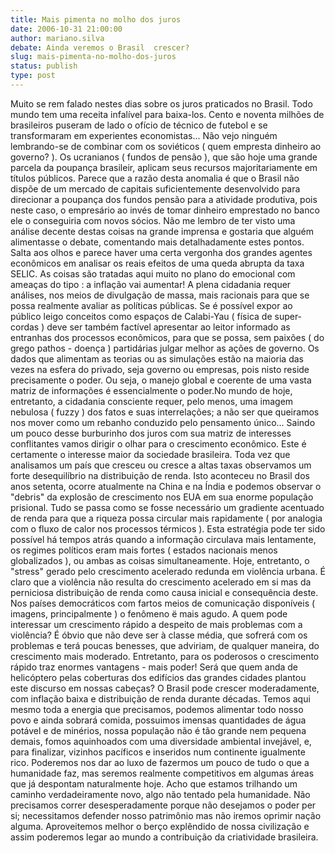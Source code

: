```yaml
---
title: Mais pimenta no molho dos juros
date: 2006-10-31 21:00:00
author: mariano.silva
debate: Ainda veremos o Brasil  crescer?
slug: mais-pimenta-no-molho-dos-juros
status: publish 
type: post
---
```


Muito se rem falado nestes dias sobre os juros praticados no Brasil. Todo mundo tem uma receita infalível para baixa-los. Cento e noventa milhões de brasileiros puseram de lado o ofício de técnico de futebol e se transformaram em experientes economistas... Não vejo ninguém lembrando-se de combinar com os soviéticos ( quem empresta dinheiro ao governo? ). Os ucranianos ( fundos de pensão ), que são hoje uma grande parcela da poupança brasileir, aplicam seus recursos majoritariamente em títulos públicos. Parece que a razão desta anomalia é que o Brasil não dispõe de um mercado de capitais suficientemente desenvolvido para direcionar a poupança dos fundos pensão para a atividade produtiva, pois neste caso, o empresário ao invés de tomar dinheiro emprestado no banco ele o conseguiria com novos sócios. Não me lembro de ter visto uma análise decente destas coisas na grande imprensa e gostaria que alguém alimentasse o debate, comentando mais detalhadamente estes pontos.
Salta aos olhos e parece haver uma certa vergonha dos grandes agentes econômicos em analisar os reais efeitos de uma queda abrupta da taxa SELIC. As coisas são tratadas aqui muito no plano do emocional com ameaças do tipo : a inflação vai aumentar! A plena cidadania requer análises, nos meios de divulgação de massa, mais racionais para que se possa realmente avaliar as políticas públicas. Se é possível expor ao público leigo conceitos como espaços de Calabi-Yau ( física de super-cordas ) deve ser também factível apresentar ao leitor informado as entranhas dos processos econômicos, para que se possa, sem paixões ( do grego pathos - doença ) partidárias julgar melhor as ações de governo.
Os dados que alimentam as teorias ou as simulações estão na maioria das vezes na esfera do privado, seja governo ou empresas, pois nisto reside precisamente o poder. Ou seja, o manejo global e coerente de uma vasta matriz de informações é essencialmente o poder.No mundo de hoje, entretanto, a cidadania consciente requer, pelo menos, uma imagem nebulosa ( fuzzy ) dos fatos e suas interrelações; a não ser que queiramos nos mover como um rebanho conduzido pelo pensamento único... 
Saindo um pouco desse burburinho dos juros com sua matriz de interesses conflitantes vamos dirigir o olhar para o crescimento econômico. Este é certamente o interesse maior da sociedade brasileira. Toda vez que analisamos um país que cresceu ou cresce a altas taxas observamos um forte desequilíbrio na distribuição de renda. Isto aconteceu no Brasil dos anos setenta, ocorre atualmente na China e na Índia e podemos observar o "debris" da explosão de crescimento nos EUA em sua enorme população prisional. Tudo se passa como se fosse necessário um gradiente acentuado de renda para que a riqueza possa circular mais rapidamente ( por analogia com o fluxo de calor nos processos térmicos ). Esta estratégia pode ter sido possível há tempos atrás quando a informação circulava mais lentamente, os regimes políticos eram mais fortes ( estados nacionais menos globalizados ), ou ambas as coisas simultaneamente. Hoje, entretanto, o "stress" gerado pelo crescimento acelerado redunda em violência urbana. É claro que a violência não resulta do crescimento acelerado em si mas da perniciosa distribuição de renda como causa inicial e consequência deste. Nos países democráticos com fartos meios de comunicação disponíveis ( imagens, principalmente ) o fenômeno ë mais agudo.
A quem pode interessar um crescimento rápido a despeito de mais problemas com a violência? É óbvio que não deve ser à classe média, que sofrerá com os problemas e terá poucas benesses, que adviriam, de qualquer maneira, do crescimento mais moderado. Entretanto, para os poderosos o crescimento rápido traz enormes vantagens - mais poder! Será que quem anda de helicóptero pelas coberturas dos edifícios das grandes cidades plantou este discurso em nossas cabeças?
O Brasil pode crescer moderadamente, com inflação baixa e distribuição de renda durante décadas. Temos aqui mesmo toda a energia que precisamos, podemos alimentar todo nosso povo e ainda sobrará comida, possuimos imensas quantidades de água potável e de minérios, nossa população não é tão grande nem pequena demais, fomos aquinhoados com uma diversidade ambiental invejável, e, para finalizar, vizinhos pacíficos e inseridos num continente igualmente rico. Poderemos nos dar ao luxo de fazermos um pouco de tudo o que a humanidade faz, mas seremos realmente competitivos em algumas áreas que já despontam naturalmente hoje. Acho que estamos trilhando um caminho verdadeiramente novo, algo não tentado pela humanidade. Não precisamos correr desesperadamente porque não desejamos o poder per si; necessitamos defender nosso patrimônio mas não iremos oprimir nação alguma. Aproveitemos melhor o berço explêndido de nossa civilização e assim poderemos legar ao mundo a contribuição da criatividade brasileira.
